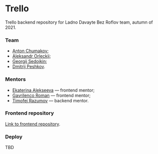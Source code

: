 # Trello

Trello backend repository for Ladno Davayte Bez Roflov team, autumn of 2021.

### Team

* [Anton Chumakov](https://github.com/TonyBlock);
* [Aleksandr Orleckij](https://github.com/Trollbump);
* [Georgij Sedojkin](https://github.com/GeorgiyX);
* [Dmitrij Peshkov](https://github.com/DPeshkoff).

### Mentors

* [Ekaterina Alekseeva](https://github.com/yletamitlu) — frontend mentor;
* [Gavrilenco Roman](https://github.com/gavroman) — frontend mentor;
* [Timofej Razumov](https://github.com/TimRazumov) — backend mentor.

### Frontend repository
[Link to frontend repository](https://github.com/frontend-park-mail-ru/2021_2_LadnoDavayteBezRoflov).

### Deploy
TBD